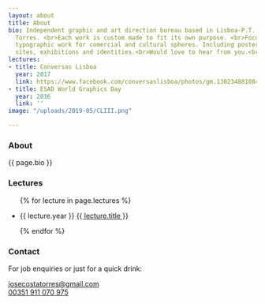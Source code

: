 ```yaml
---
layout: about
title: About
bio: Independent graphic and art direction bureau based in Lisboa-P.T. run by José
  Torres. <br>Each work is custom made to fit its own purpose. <br>Focused on detailed
  typographic work for comercial and cultural spheres. Including posters, publications,
  sites, exhibitions and identities.<br>Would love to hear from you.<br>
lectures:
- title: Conversas Lisboa
  year: 2017
  link: https://www.facebook.com/conversaslisboa/photos/gm.130234881084610/1358338434295870/?type=3&theater
- title: ESAD World Graphics Day
  year: 2016
  link: ''
image: "/uploads/2019-05/CLIII.png"

---
```

<section id="leftside">
    <article id="bio">
        <h1 class="hidden">About</h1>
        {{ page.bio }}
    </article>
    <article id="lectures">
        <h3>Lectures</h3>
        <ul>
            {% for lecture in page.lectures %}
            <li>
                <p><span class="year">{{ lecture.year }}</span>
                    <a href="{{ lecture.link }}" target="_blank">{{ lecture.title }}</a>
                </p>
            </li>
            {% endfor %}
        </ul>
    </article>
</section>
<section id="rightside">
    <article>
    <h3 class="hidden">Contact</h3>
    <p>For job enquiries or just for a quick drink:</p>
    <p><a href="mailto:josecostatorres@gmail.com">josecostatorres@gmail.com</a><br><a href="https://wa.me/351911070975" target="_blank" rel="noreferrer">00351 911 070 975</a></p>
    </article>
    <article>
        <img class="lazy" data-src="{{ page.image | relative_url }}">
    </article>
</section>

<script>
    $(function() {
        $('.lazy').Lazy({
            effect: "fadeIn",
            effectTime: 1000
        });
    });
</script>